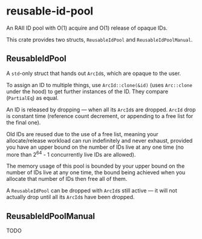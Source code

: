 # reusable-id-pool

An RAII ID pool with O(1) acquire and O(1) release of opaque IDs.

This crate provides two structs, `ReusableIdPool` and `ReusableIdPoolManual`.

## ReusableIdPool

A `std`-only struct that hands out `ArcId`s, which are opaque to the user.

To assign an ID to multiple things, use `ArcId::clone(&id)` (uses `Arc::clone` under the hood) to get further instances of the ID. They compare (`PartialEq`) as equal.

An ID is released by dropping — when all its `ArcId`s are dropped. `ArcId` drop is constant time (reference count decrement, or appending to a free list for the final one).

Old IDs are reused due to the use of a free list, meaning your allocate/release workload can run indefinitely and never exhaust, provided you have an upper bound on the number of IDs live at any one time (no more than 2<sup>64</sup> - 1 concurrently live IDs are allowed).

The memory usage of this pool is bounded by your upper bound on the number of IDs live at any one time, the bound being achieved when you allocate that number of IDs then free all of them.

A `ReusableIdPool` can be dropped with `ArcId`s still active — it will not actually drop until all its `ArcId`s have been dropped.


## ReusableIdPoolManual

TODO
